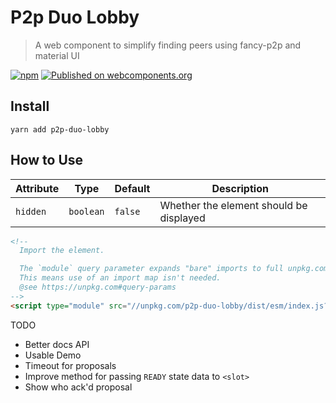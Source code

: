 # P2p Duo Lobby

> A web component to simplify finding peers using fancy-p2p and material UI

[![npm](https://img.shields.io/npm/v/p2p-duo-lobby.svg)](https://www.npmjs.com/package/p2p-duo-lobby)
[![Published on webcomponents.org](https://img.shields.io/badge/webcomponents.org-published-blue.svg)](https://www.webcomponents.org/element/p2p-duo-lobby)

## Install

`yarn add p2p-duo-lobby`

## How to Use

| Attribute | Type | Default | Description |
| --------- | ---- | ------- | ----------- |
| `hidden` | `boolean` | `false` | Whether the element should be displayed |

<!--
Inline demo for webcomponents.org
```
<custom-element-demo>
  <template>
    <next-code-block></next-code-block>
  </template>
</custom-element-demo>
```
-->
```html
<!-- 
  Import the element.

  The `module` query parameter expands "bare" imports to full unpkg.com urls.
  This means use of an import map isn't needed.
  @see https://unpkg.com#query-params
-->
<script type="module" src="//unpkg.com/p2p-duo-lobby/dist/esm/index.js?module"></script>


```

TODO
+ Better docs API
+ Usable Demo
+ Timeout for proposals
+ Improve method for passing `READY` state data to `<slot>`
+ Show who ack'd proposal
